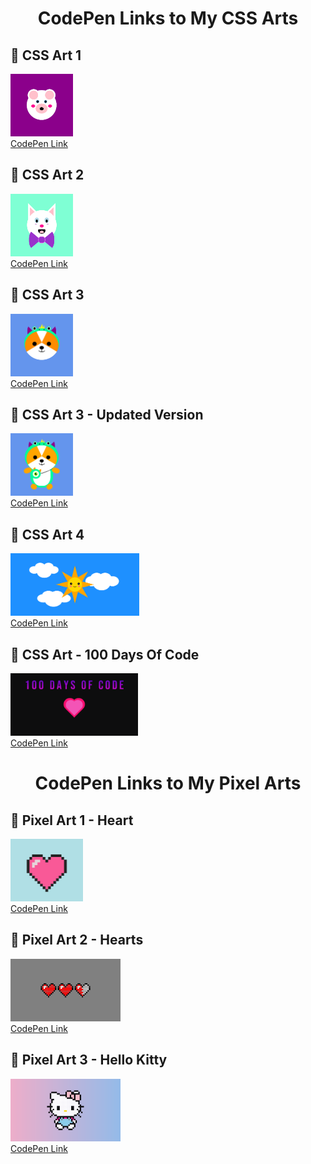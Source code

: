 <h1 align="center">CodePen Links to My CSS Arts</h1>

## 🔵 CSS Art 1
<img src="/images/1.png" width=100px height=100px> <br>[CodePen Link](https://codepen.io/S4ch1/full/BadpwRa)<br>

## 🔵 CSS Art 2
<img src="/images/2.png" width=100px height=100px> <br>[CodePen Link](https://codepen.io/S4ch1/full/VwzpQQE)<br>

## 🔵 CSS Art 3
<img src="/images/3.png" width=100px height=100px> <br>[CodePen Link](https://codepen.io/S4ch1/full/yLobbQa)<br>

## 🔵 CSS Art 3 - Updated Version
<img src="/images/CSS-Art3-Full.png" width=100px height=100px> <br>[CodePen Link](https://codepen.io/S4ch1/full/JjyJRpj)<br>

## 🔵 CSS Art 4
<img src="/images/4.png" width=auto height=100px> <br>[CodePen Link](https://codepen.io/S4ch1/full/LYjywzV)<br>

## 🔵 CSS  Art - 100 Days Of Code
<img src="/images/hdc.png" width=auto height=100px> <br>[CodePen Link](https://codepen.io/S4ch1/full/ExwEKgz)<br>

<h1 align="center">CodePen Links to My Pixel Arts</h1>

## 🔵  Pixel Art 1 - Heart
<img src="/images/FNVVQekWYAQUmDY.jfif" width=auto height=100px> <br>[CodePen Link](https://codepen.io/S4ch1/full/XWeEVrg)<br>

## 🔵 Pixel Art 2 - Hearts
<img src="/images/Screenshot 2022-03-10 014902.png" width=auto height=100px> <br>[CodePen Link](https://codepen.io/S4ch1/full/YzEoBxW)<br>

## 🔵 Pixel Art 3 - Hello Kitty
<img src="/images/Screenshot 2022-03-11 221808.png" width=auto height=100px> <br>[CodePen Link](https://codepen.io/S4ch1/full/JjOgxpg)<br>



